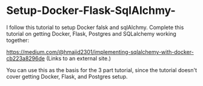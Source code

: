 # Setup-Docker-Flask-SqlAlchmy-
I follow this tutorial to setup Docker falsk and sqlAlchmy.
Complete this tutorial on getting Docker, Flask, Postgres and SQLalchemy working together:

https://medium.com/@hmajid2301/implementing-sqlalchemy-with-docker-cb223a8296de (Links to an external site.)

You can use this as the basis for the 3 part tutorial, since the tutorial doesn't cover getting Docker, Flask, and Postgres setup.
